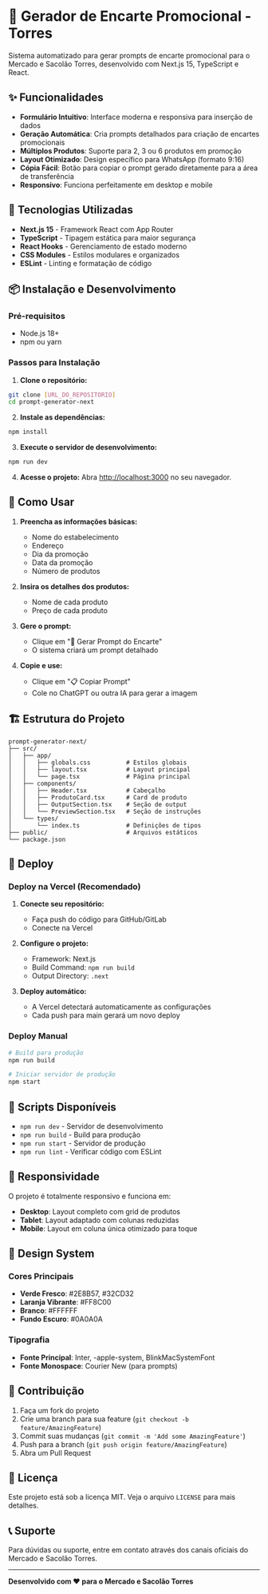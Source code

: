 # 🏪 Gerador de Encarte Promocional - Torres

Sistema automatizado para gerar prompts de encarte promocional para o Mercado e Sacolão Torres, desenvolvido com Next.js 15, TypeScript e React.

## ✨ Funcionalidades

- **Formulário Intuitivo**: Interface moderna e responsiva para inserção de dados
- **Geração Automática**: Cria prompts detalhados para criação de encartes promocionais
- **Múltiplos Produtos**: Suporte para 2, 3 ou 6 produtos em promoção
- **Layout Otimizado**: Design específico para WhatsApp (formato 9:16)
- **Cópia Fácil**: Botão para copiar o prompt gerado diretamente para a área de transferência
- **Responsivo**: Funciona perfeitamente em desktop e mobile

## 🚀 Tecnologias Utilizadas

- **Next.js 15** - Framework React com App Router
- **TypeScript** - Tipagem estática para maior segurança
- **React Hooks** - Gerenciamento de estado moderno
- **CSS Modules** - Estilos modulares e organizados
- **ESLint** - Linting e formatação de código

## 📦 Instalação e Desenvolvimento

### Pré-requisitos

- Node.js 18+ 
- npm ou yarn

### Passos para Instalação

1. **Clone o repositório:**
```bash
git clone [URL_DO_REPOSITORIO]
cd prompt-generator-next
```

2. **Instale as dependências:**
```bash
npm install
```

3. **Execute o servidor de desenvolvimento:**
```bash
npm run dev
```

4. **Acesse o projeto:**
Abra [http://localhost:3000](http://localhost:3000) no seu navegador.

## 🎯 Como Usar

1. **Preencha as informações básicas:**
   - Nome do estabelecimento
   - Endereço
   - Dia da promoção
   - Data da promoção
   - Número de produtos

2. **Insira os detalhes dos produtos:**
   - Nome de cada produto
   - Preço de cada produto

3. **Gere o prompt:**
   - Clique em "🎨 Gerar Prompt do Encarte"
   - O sistema criará um prompt detalhado

4. **Copie e use:**
   - Clique em "📋 Copiar Prompt"
   - Cole no ChatGPT ou outra IA para gerar a imagem

## 🏗️ Estrutura do Projeto

```
prompt-generator-next/
├── src/
│   ├── app/
│   │   ├── globals.css          # Estilos globais
│   │   ├── layout.tsx           # Layout principal
│   │   └── page.tsx             # Página principal
│   ├── components/
│   │   ├── Header.tsx           # Cabeçalho
│   │   ├── ProdutoCard.tsx      # Card de produto
│   │   ├── OutputSection.tsx    # Seção de output
│   │   └── PreviewSection.tsx   # Seção de instruções
│   └── types/
│       └── index.ts             # Definições de tipos
├── public/                      # Arquivos estáticos
└── package.json
```

## 🚀 Deploy

### Deploy na Vercel (Recomendado)

1. **Conecte seu repositório:**
   - Faça push do código para GitHub/GitLab
   - Conecte na Vercel

2. **Configure o projeto:**
   - Framework: Next.js
   - Build Command: `npm run build`
   - Output Directory: `.next`

3. **Deploy automático:**
   - A Vercel detectará automaticamente as configurações
   - Cada push para main gerará um novo deploy

### Deploy Manual

```bash
# Build para produção
npm run build

# Iniciar servidor de produção
npm start
```

## 🔧 Scripts Disponíveis

- `npm run dev` - Servidor de desenvolvimento
- `npm run build` - Build para produção
- `npm run start` - Servidor de produção
- `npm run lint` - Verificar código com ESLint

## 📱 Responsividade

O projeto é totalmente responsivo e funciona em:
- **Desktop**: Layout completo com grid de produtos
- **Tablet**: Layout adaptado com colunas reduzidas
- **Mobile**: Layout em coluna única otimizado para toque

## 🎨 Design System

### Cores Principais
- **Verde Fresco**: #2E8B57, #32CD32
- **Laranja Vibrante**: #FF8C00
- **Branco**: #FFFFFF
- **Fundo Escuro**: #0A0A0A

### Tipografia
- **Fonte Principal**: Inter, -apple-system, BlinkMacSystemFont
- **Fonte Monospace**: Courier New (para prompts)

## 🤝 Contribuição

1. Faça um fork do projeto
2. Crie uma branch para sua feature (`git checkout -b feature/AmazingFeature`)
3. Commit suas mudanças (`git commit -m 'Add some AmazingFeature'`)
4. Push para a branch (`git push origin feature/AmazingFeature`)
5. Abra um Pull Request

## 📄 Licença

Este projeto está sob a licença MIT. Veja o arquivo `LICENSE` para mais detalhes.

## 📞 Suporte

Para dúvidas ou suporte, entre em contato através dos canais oficiais do Mercado e Sacolão Torres.

---

**Desenvolvido com ❤️ para o Mercado e Sacolão Torres**
